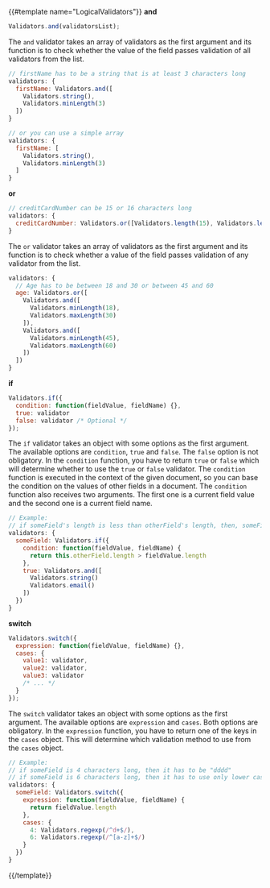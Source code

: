 {{#template name="LogicalValidators"}}
**and**

```js
Validators.and(validatorsList);
```

The `and` validator takes an array of validators as the first argument and its function is to check whether the value of the field passes validation of all validators from the list.

```js
// firstName has to be a string that is at least 3 characters long
validators: {
  firstName: Validators.and([
    Validators.string(),
    Validators.minLength(3)
  ])
}

// or you can use a simple array
validators: {
  firstName: [
    Validators.string(),
    Validators.minLength(3)
  ]
}
```

**or**

```js
// creditCardNumber can be 15 or 16 characters long
validators: {
  creditCardNumber: Validators.or([Validators.length(15), Validators.length(16)])
}
```

The `or` validator takes an array of validators as the first argument and its function is to check whether a value of the field passes validation of any validator from the list.

```js
validators: {
  // Age has to be between 18 and 30 or between 45 and 60
  age: Validators.or([
    Validators.and([
      Validators.minLength(18),
      Validators.maxLength(30)
    ]),
    Validators.and([
      Validators.minLength(45),
      Validators.maxLength(60)
    ])
  ])
}
```

**if**

```js
Validators.if({
  condition: function(fieldValue, fieldName) {},
  true: validator
  false: validator /* Optional */
});
```
The `if` validator takes an object with some options as the first argument. The available options are `condition`, `true` and `false`. The `false` option is not obligatory. In the `condition` function, you have to return `true` or `false` which will determine whether to use the `true` or `false` validator. The `condition` function is executed in the context of the given document, so you can base the condition on the values of other fields in a document. The `condition` function also receives two arguments. The first one is a current field value and the second one is a current field name.

```js
// Example:
// if someField's length is less than otherField's length, then, someField needs to be a email string
validators: {
  someField: Validators.if({
    condition: function(fieldValue, fieldName) {
      return this.otherField.length > fieldValue.length
    },
    true: Validators.and([
      Validators.string()
      Validators.email()
    ])
  })
}
```

**switch**

```js
Validators.switch({
  expression: function(fieldValue, fieldName) {},
  cases: {
    value1: validator,
    value2: validator,
    value3: validator
    /* ... */
  }
});
```

The `switch` validator takes an object with some options as the first argument. The available options are `expression` and `cases`. Both options are obligatory. In the `expression` function, you have to return one of the keys in the `cases` object. This will determine which validation method to use from the `cases` object.

```js
// Example:
// if someField is 4 characters long, then it has to be "dddd"
// if someField is 6 characters long, then it has to use only lower case letters
validators: {
  someField: Validators.switch({
    expression: function(fieldValue, fieldName) {
      return fieldValue.length
    },
    cases: {
      4: Validators.regexp(/^d+$/),
      6: Validators.regexp(/^[a-z]+$/)
    }
  })
}
```
{{/template}}
